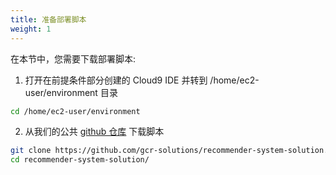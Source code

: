 ```yaml
---
title: 准备部署脚本
weight: 1
---
```


在本节中，您需要下载部署脚本:

1. 打开在前提条件部分创建的 Cloud9 IDE 并转到 /home/ec2-user/environment 目录 

```sh
cd /home/ec2-user/environment
```

2. 从我们的公共 [github 仓库](https://github.com/gcr-solutions/recommender-system-solution) 下载脚本 

```sh
git clone https://github.com/gcr-solutions/recommender-system-solution.git
cd recommender-system-solution/

```
